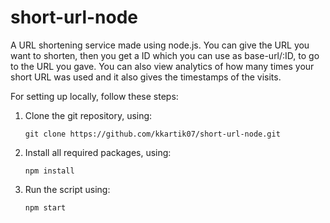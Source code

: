 # short-url-node
A URL shortening service made using node.js. 
You can give the URL you want to shorten, then you get a ID which you can use as base-url/:ID, to go to the URL you gave.
You can also view analytics of how many times your short URL was used and it also gives the timestamps of the visits.

For setting up locally, follow these steps:
1. Clone the git repository, using:
   ```
   git clone https://github.com/kkartik07/short-url-node.git
   ```
2. Install all required packages, using:
   ```
   npm install
   ```
3. Run the script using:
   ```
   npm start
   ````

